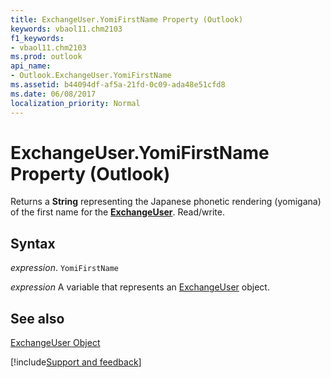 ```yaml
---
title: ExchangeUser.YomiFirstName Property (Outlook)
keywords: vbaol11.chm2103
f1_keywords:
- vbaol11.chm2103
ms.prod: outlook
api_name:
- Outlook.ExchangeUser.YomiFirstName
ms.assetid: b44094df-af5a-21fd-0c09-ada48e51cfd8
ms.date: 06/08/2017
localization_priority: Normal
---
```



# ExchangeUser.YomiFirstName Property (Outlook)

Returns a  **String** representing the Japanese phonetic rendering (yomigana) of the first name for the **[ExchangeUser](Outlook.ExchangeUser.md)**. Read/write.


## Syntax

_expression_. `YomiFirstName`

_expression_ A variable that represents an [ExchangeUser](./Outlook.ExchangeUser.md) object.


## See also


[ExchangeUser Object](Outlook.ExchangeUser.md)

[!include[Support and feedback](~/includes/feedback-boilerplate.md)]